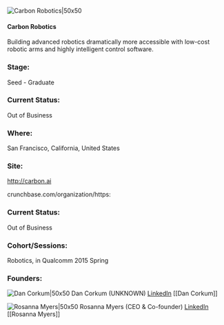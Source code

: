 

![Carbon Robotics|50x50](https://apimg.techstars.com/connect/images/image_files/556927ed883a9c2693000004/original/Carbon_Square_Slate.png)

#### Carbon Robotics
Building advanced robotics dramatically more accessible with low-cost robotic arms and highly intelligent control software.

### Stage: 
Seed - Graduate 

### Current Status: 
Out of Business

### Where:
San Francisco, California, United States

### Site:
http://carbon.ai



crunchbase.com/organization/https:

### Current Status: 
Out of Business

### Cohort/Sessions: 
Robotics, in Qualcomm 2015 Spring

### Founders: 

![Dan Corkum|50x50](https://apimg.techstars.com/connect/images/image_files/55eb9255808320f906000007/original/Carbon_Dan.png) Dan Corkum (UNKNOWN) [LinkedIn](https://linkedin.com/in/dan-corkum-16084a5) [[Dan Corkum]]

![Rosanna Myers|50x50](https://apimg.techstars.com/connect/images/image_files/5a6f8e01c9aec70a40000178/original/Headshot_RMyers_Small.png) Rosanna Myers (CEO & Co-founder) [LinkedIn](https://linkedin.com/in/rosannamyers) [[Rosanna Myers]]


